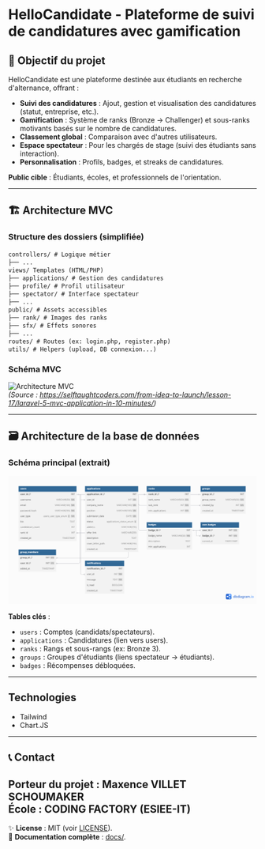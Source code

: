 # HelloCandidate - Plateforme de suivi de candidatures avec gamification

## 📌 Objectif du projet

HelloCandidate est une plateforme destinée aux étudiants en recherche d'alternance, offrant :
- **Suivi des candidatures** : Ajout, gestion et visualisation des candidatures (statut, entreprise, etc.).
- **Gamification** : Système de ranks (Bronze → Challenger) et sous-ranks motivants basés sur le nombre de candidatures.
- **Classement global** : Comparaison avec d'autres utilisateurs.
- **Espace spectateur** : Pour les chargés de stage (suivi des étudiants sans interaction).
- **Personnalisation** : Profils, badges, et streaks de candidatures.

**Public cible** : Étudiants, écoles, et professionnels de l'orientation.

---

## 🏗 Architecture MVC

### Structure des dossiers (simplifiée)

```
controllers/ # Logique métier
├── ...
views/ Templates (HTML/PHP)
├── applications/ # Gestion des candidatures
├── profile/ # Profil utilisateur
├── spectator/ # Interface spectateur
├── ...
public/ # Assets accessibles
├── rank/ # Images des ranks
├── sfx/ # Effets sonores
├── ...
routes/ # Routes (ex: login.php, register.php)
utils/ # Helpers (upload, DB connexion...)
```


### Schéma MVC
![Architecture MVC](https://selftaughtcoders.com/wp-content/uploads/2015/07/mvc_diagram_with_routes.png)  
*(Source : https://selftaughtcoders.com/from-idea-to-launch/lesson-17/laravel-5-mvc-application-in-10-minutes/)*

---

## 🗃 Architecture de la base de données

### Schéma principal (extrait)
![Schéma de la base de données](public/images/Database.png)  

**Tables clés** :
- `users` : Comptes (candidats/spectateurs).
- `applications` : Candidatures (lien vers users).
- `ranks` : Rangs et sous-rangs (ex: Bronze 3).
- `groups` : Groupes d'étudiants (liens spectateur → étudiants).
- `badges` : Récompenses débloquées.

---

## Technologies

- Tailwind
- Chart.JS

---

## 📞 Contact

**Porteur du projet** : Maxence VILLET SCHOUMAKER  
**École** : CODING FACTORY (ESIEE-IT)  
---

✨ **License** : MIT (voir [LICENSE](LICENSE)).  
📖 **Documentation complète** : [docs/](docs/).
